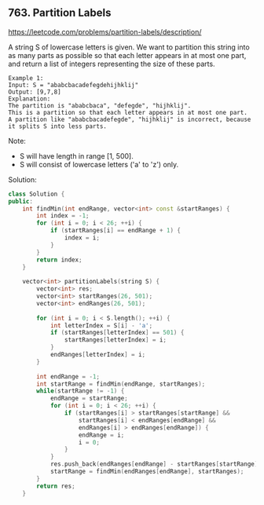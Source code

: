 ## 763. Partition Labels

https://leetcode.com/problems/partition-labels/description/

A string S of lowercase letters is given. We want to partition this string into as many parts as possible so that each letter appears in at most one part, and return a list of integers representing the size of these parts.
```
Example 1:
Input: S = "ababcbacadefegdehijhklij"
Output: [9,7,8]
Explanation:
The partition is "ababcbaca", "defegde", "hijhklij".
This is a partition so that each letter appears in at most one part.
A partition like "ababcbacadefegde", "hijhklij" is incorrect, because it splits S into less parts.
```
Note:

- S will have length in range [1, 500].
- S will consist of lowercase letters ('a' to 'z') only.

Solution:
```c++
class Solution {
public:
    int findMin(int endRange, vector<int> const &startRanges) {
        int index = -1;
        for (int i = 0; i < 26; ++i) {
            if (startRanges[i] == endRange + 1) {
                index = i;
            }
        }
        return index;
    }
    
    vector<int> partitionLabels(string S) {
        vector<int> res;
        vector<int> startRanges(26, 501);
        vector<int> endRanges(26, 501);
        
        for (int i = 0; i < S.length(); ++i) {
            int letterIndex = S[i] - 'a';
            if (startRanges[letterIndex] == 501) {
                startRanges[letterIndex] = i;
            }
            endRanges[letterIndex] = i;
        }
        
        int endRange = -1;
        int startRange = findMin(endRange, startRanges);
        while(startRange != -1) {
            endRange = startRange;
            for (int i = 0; i < 26; ++i) {
                if (startRanges[i] > startRanges[startRange] && 
                    startRanges[i] < endRanges[endRange] && 
                    endRanges[i] > endRanges[endRange]) {
                    endRange = i;
                    i = 0;
                }
            }
            res.push_back(endRanges[endRange] - startRanges[startRange] + 1);
            startRange = findMin(endRanges[endRange], startRanges);
        }
        return res;
    }
```
